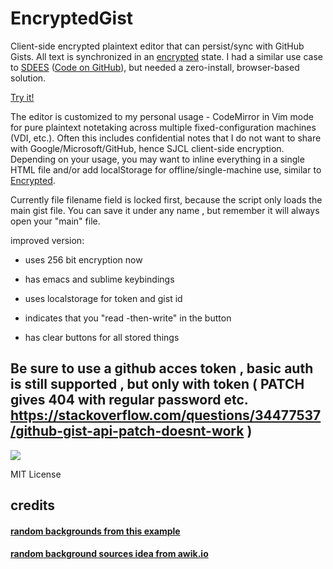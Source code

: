 EncryptedGist
=============

Client-side encrypted plaintext editor that can persist/sync with GitHub Gists. All text is synchronized in an [encrypted](http://bitwiseshiftleft.github.io/sjcl/) state. I had a similar use case to [SDEES](https://news.ycombinator.com/item?id=12441302) ([Code on GitHub](https://github.com/schollz/sdees)), but needed a zero-install, browser-based solution.

[Try it!](https://srpeck.github.io/encryptedgist/index.html)

The editor is customized to my personal usage - CodeMirror in Vim mode for pure plaintext notetaking across multiple fixed-configuration machines (VDI, etc.). Often this includes confidential notes that I do not want to share with Google/Microsoft/GitHub, hence SJCL client-side encryption. Depending on your usage, you may want to inline everything in a single HTML file and/or add localStorage for offline/single-machine use, similar to [Encrypted](https://github.com/srpeck/encrypted).

Currently file filename field is locked first, because the script only loads the main gist file.
You can save it under any name , but remember it will always open your "main" file.


improved version:

* uses 256 bit encryption now

* has emacs and sublime keybindings 

* uses localstorage for token and gist id

* indicates that you "read -then-write" in the button

* has clear buttons for all stored things



## Be sure to use a github acces token , basic auth is still supported , but only with token ( PATCH  gives 404 with regular password etc. https://stackoverflow.com/questions/34477537/github-gist-api-patch-doesnt-work )

![](demo.gif)

MIT License

## credits

#### [random backgrounds from this example](https://codepen.io/omascaros/pen/LYeppN)
#### [random background sources idea from awik.io](https://awik.io/generate-random-images-unsplash-without-using-api/)